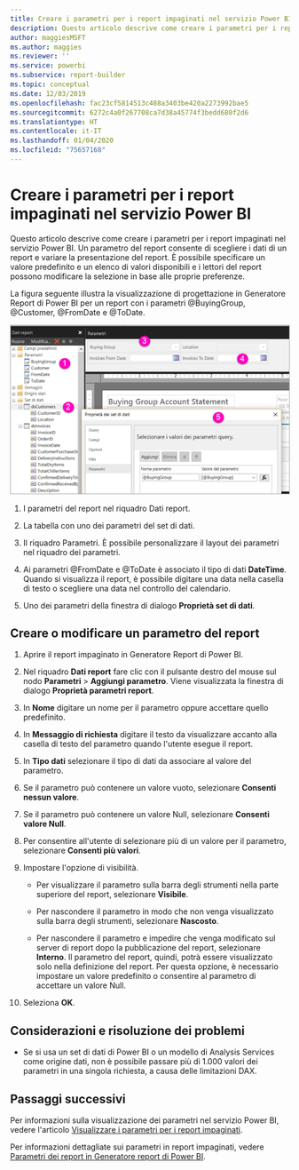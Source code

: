 ```yaml
---
title: Creare i parametri per i report impaginati nel servizio Power BI
description: Questo articolo descrive come creare i parametri per i report impaginati nel servizio Power BI.
author: maggiesMSFT
ms.author: maggies
ms.reviewer: ''
ms.service: powerbi
ms.subservice: report-builder
ms.topic: conceptual
ms.date: 12/03/2019
ms.openlocfilehash: fac23cf5814513c488a3403be420a2273992bae5
ms.sourcegitcommit: 6272c4a0f267708ca7d38a45774f3bedd680f2d6
ms.translationtype: HT
ms.contentlocale: it-IT
ms.lasthandoff: 01/04/2020
ms.locfileid: "75657168"
---
```

# <a name="create-parameters-for-paginated-reports-in-the-power-bi-service"></a>Creare i parametri per i report impaginati nel servizio Power BI

Questo articolo descrive come creare i parametri per i report impaginati nel servizio Power BI.  Un parametro del report consente di scegliere i dati di un report e variare la presentazione del report. È possibile specificare un valore predefinito e un elenco di valori disponibili e i lettori del report possono modificare la selezione in base alle proprie preferenze.  

La figura seguente illustra la visualizzazione di progettazione in Generatore Report di Power BI per un report con i parametri @BuyingGroup, @Customer, @FromDate e @ToDate. 
  
![Parametri in Generatore report](media/paginated-reports-parameters/power-bi-paginated-parameters-report-builder.png)
  
1.  I parametri del report nel riquadro Dati report.  
  
2.  La tabella con uno dei parametri del set di dati.  
  
3.  Il riquadro Parametri. È possibile personalizzare il layout dei parametri nel riquadro dei parametri. 
  
4.  Ai parametri @FromDate e @ToDate è associato il tipo di dati **DateTime**. Quando si visualizza il report, è possibile digitare una data nella casella di testo o scegliere una data nel controllo del calendario. 

5.  Uno dei parametri della finestra di dialogo **Proprietà set di dati**.  

  
## <a name="create-or-edit-a-report-parameter"></a>Creare o modificare un parametro del report  
  
1.  Aprire il report impaginato in Generatore Report di Power BI.

1. Nel riquadro **Dati report** fare clic con il pulsante destro del mouse sul nodo **Parametri** > **Aggiungi parametro**. Viene visualizzata la finestra di dialogo **Proprietà parametri report**.  
  
2.  In **Nome** digitare un nome per il parametro oppure accettare quello predefinito.  
  
3.  In **Messaggio di richiesta** digitare il testo da visualizzare accanto alla casella di testo del parametro quando l'utente esegue il report.  
  
4.  In **Tipo dati** selezionare il tipo di dati da associare al valore del parametro.  
  
5.  Se il parametro può contenere un valore vuoto, selezionare **Consenti nessun valore**.  
  
6.  Se il parametro può contenere un valore Null, selezionare **Consenti valore Null**.  
  
7.  Per consentire all'utente di selezionare più di un valore per il parametro, selezionare **Consenti più valori**.  
  
8.  Impostare l'opzione di visibilità.  
  
    -   Per visualizzare il parametro sulla barra degli strumenti nella parte superiore del report, selezionare **Visibile**.  
  
    -   Per nascondere il parametro in modo che non venga visualizzato sulla barra degli strumenti, selezionare **Nascosto**.  
  
    -   Per nascondere il parametro e impedire che venga modificato sul server di report dopo la pubblicazione del report, selezionare **Interno**. Il parametro del report, quindi, potrà essere visualizzato solo nella definizione del report. Per questa opzione, è necessario impostare un valore predefinito o consentire al parametro di accettare un valore Null.  
  
9. Seleziona **OK**. 

## <a name="considerations-and-troubleshooting"></a>Considerazioni e risoluzione dei problemi

- Se si usa un set di dati di Power BI o un modello di Analysis Services come origine dati, non è possibile passare più di 1.000 valori dei parametri in una singola richiesta, a causa delle limitazioni DAX. 

 
## <a name="next-steps"></a>Passaggi successivi

Per informazioni sulla visualizzazione dei parametri nel servizio Power BI, vedere l'articolo [Visualizzare i parametri per i report impaginati](consumer/paginated-reports-view-parameters.md).

Per informazioni dettagliate sui parametri in report impaginati, vedere [Parametri dei report in Generatore report di Power BI](report-builder-parameters.md).
